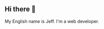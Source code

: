 ## Hi there 👋
My English name is Jeff.  I'm a web developer.

<!--
[![@jeff-fe Astro contributions](https://astro.badg.es/v1/contributor/jeff-fe.svg)](https://astro.badg.es/v1/contributor/jeff-fe/)
**jeff-fe/jeff-fe** is a ✨ _special_ ✨ repository because its `README.md` (this file) appears on your GitHub profile.

Here are some ideas to get you started:

- 🔭 I’m currently working on ...
- 🌱 I’m currently learning ...
- 👯 I’m looking to collaborate on ...
- 🤔 I’m looking for help with ...
- 💬 Ask me about ...
- 📫 How to reach me: ...
- 😄 Pronouns: ...
- ⚡ Fun fact: ...
-->
